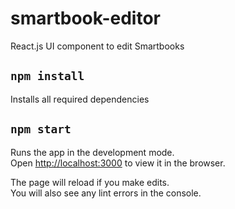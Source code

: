 # smartbook-editor
React.js UI component to edit Smartbooks 

## `npm install`
Installs all required dependencies

## `npm start`

Runs the app in the development mode.<br>
Open [http://localhost:3000](http://localhost:3000) to view it in the browser.

The page will reload if you make edits.<br>
You will also see any lint errors in the console.
